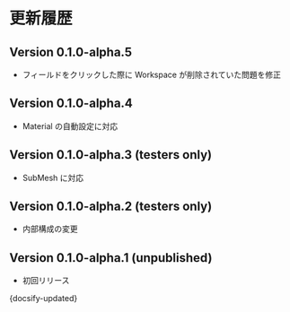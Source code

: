 # 更新履歴

## Version 0.1.0-alpha.5

- フィールドをクリックした際に Workspace が削除されていた問題を修正

## Version 0.1.0-alpha.4

- Material の自動設定に対応

## Version 0.1.0-alpha.3 (testers only)

- SubMesh に対応

## Version 0.1.0-alpha.2 (testers only)

- 内部構成の変更

## Version 0.1.0-alpha.1 (unpublished)

- 初回リリース

{docsify-updated}
